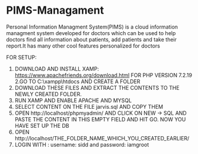 # PIMS-Managament

Personal Information Managment System(PIMS) is a cloud information managment system developed for doctors which can be used to help doctors find all information about patients, add patients and take their report.It has many other cool features personalized for doctors


FOR SETUP:

1. DOWNLOAD AND INSTALL XAMP: https://www.apachefriends.org/download.html FOR PHP VERSION 7.2.19 
2.GO TO C:\xampp\htdocs AND CREATE A FOLDER 
3. DOWNLOAD THESE FILES AND EXTRACT THE CONTENTS TO THE NEWLY CREATED FOLDER.
4. RUN XAMP AND ENABLE APACHE AND MYSQL
5. SELECT CONTENT ON THE FILE jarvis.sql AND COPY THEM
6. OPEN http://localhost/phpmyadmin/ AND CLICK ON NEW -> SQL AND PASTE THE CONTENT IN THIS EMPTY FIELD AND HIT GO. NOW YOU HAVE SET UP THE DB
7. OPEN http://localhost/THE_FOLDER_NAME_WHICH_YOU_CREATED_EARLIER/
8. LOGIN WITH : username: sidd and password: iamgroot
  
